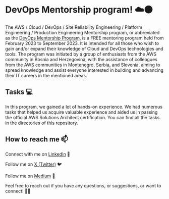# DevOps Mentorship program! ☁️🟠

The AWS / Cloud / DevOps / Site Reliability Engineering / Platform Engineering / Production Engineering Mentorship program, or abbreviated as the [DevOps Mentorship Program](https://www.youtube.com/watch?v=Ybwp3LJ1Vlo&list=PLM21oTGmKe23vhBHWss4jAb8fG9SYdRBE), is a FREE mentoring program held from February 2023 to September 2023. It is intended for all those who wish to gain and/or expand their knowledge of Cloud and DevOps technologies and tools. The program was initiated by a group of enthusiasts from the AWS community in Bosnia and Herzegovina, with the assistance of colleagues from the AWS communities in Montenegro, Serbia, and Slovenia, aiming to spread knowledge and assist everyone interested in building and advancing their IT careers in the mentioned areas.

## Tasks 💻

In this program, we gained a lot of hands-on experience. We had numerous tasks that helped us acquire valuable experience and aided us in passing the official AWS Solutions Architect certification. You can find all the tasks in the directories of this repository.

## How to reach me 📫

Connect with me on [LinkedIn](https://www.linkedin.com/in/ahmedsrebrenica/) 💼

Follow me on [X (Twitter)](https://twitter.com/srebreni3) 🐦

Follow me on [Medium](https://medium.com/@srebreni3) 📝

Feel free to reach out if you have any questions, or suggestions, or want to connect! 📩✨
